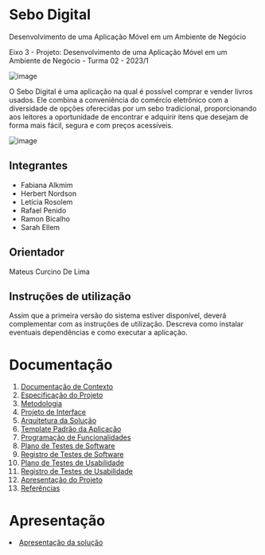 # Sebo Digital

Desenvolvimento de uma Aplicação Móvel em um Ambiente de Negócio

Eixo 3 - Projeto: Desenvolvimento de uma Aplicação Móvel em um Ambiente de Negócio - Turma 02 - 2023/1

![image](https://user-images.githubusercontent.com/103009155/227723919-ed7aa3f3-c8fd-4fb3-a6b9-cb1c8200ba48.png)

O Sebo Digital é uma aplicação na qual é possível comprar e vender livros usados. Ele combina a conveniência do comércio eletrônico com a diversidade de opções oferecidas por um sebo tradicional, proporcionando aos leitores a oportunidade de encontrar e adquirir itens que desejam de forma mais fácil, segura e com preços acessíveis. 

![image](https://github.com/ICEI-PUC-Minas-PMV-ADS/pmv-ads-2023-1-e3-proj-mov-t2-sebo-e3/assets/103083210/fb231636-c47a-4b53-845d-d0ae297925d7)


## Integrantes

* Fabiana Alkmim
* Herbert Nordson
* Letícia Rosolem
* Rafael Penido
* Ramon Bicalho
* Sarah Ellem

## Orientador

Mateus Curcino De Lima

## Instruções de utilização

Assim que a primeira versão do sistema estiver disponível, deverá complementar com as instruções de utilização. Descreva como instalar eventuais dependências e como executar a aplicação.

# Documentação

<ol>
<li><a href="docs/01-Documentação de Contexto.md"> Documentação de Contexto</a></li>
<li><a href="docs/02-Especificação do Projeto.md"> Especificação do Projeto</a></li>
<li><a href="docs/03-Metodologia.md"> Metodologia</a></li>
<li><a href="docs/04-Projeto de Interface.md"> Projeto de Interface</a></li>
<li><a href="docs/05-Arquitetura da Solução.md"> Arquitetura da Solução</a></li>
<li><a href="docs/06-Template Padrão da Aplicação.md"> Template Padrão da Aplicação</a></li>
<li><a href="docs/07-Programação de Funcionalidades.md"> Programação de Funcionalidades</a></li>
<li><a href="docs/08-Plano de Testes de Software.md"> Plano de Testes de Software</a></li>
<li><a href="docs/09-Registro de Testes de Software.md"> Registro de Testes de Software</a></li>
<li><a href="docs/10-Plano de Testes de Usabilidade.md"> Plano de Testes de Usabilidade</a></li>
<li><a href="docs/11-Registro de Testes de Usabilidade.md"> Registro de Testes de Usabilidade</a></li>
<li><a href="docs/12-Apresentação do Projeto.md"> Apresentação do Projeto</a></li>
<li><a href="docs/13-Referências.md"> Referências</a></li>
</ol>


# Apresentação

<li><a href="presentation/README.md"> Apresentação da solução</a></li>
